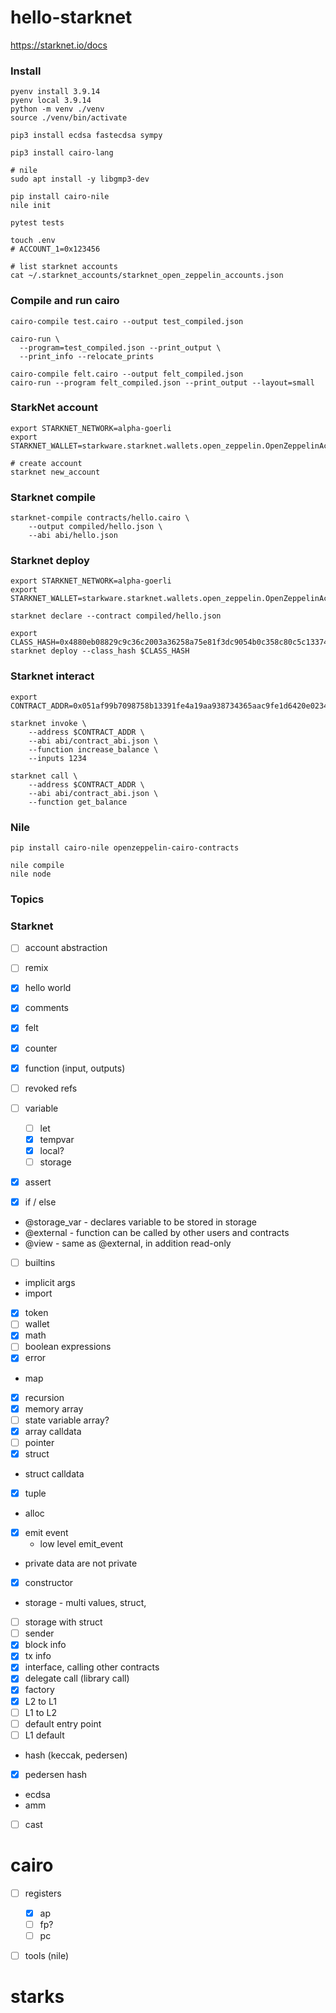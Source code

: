 # hello-starknet

https://starknet.io/docs

### Install

```shell
pyenv install 3.9.14
pyenv local 3.9.14
python -m venv ./venv
source ./venv/bin/activate

pip3 install ecdsa fastecdsa sympy

pip3 install cairo-lang

# nile
sudo apt install -y libgmp3-dev

pip install cairo-nile
nile init

pytest tests

touch .env
# ACCOUNT_1=0x123456

# list starknet accounts
cat ~/.starknet_accounts/starknet_open_zeppelin_accounts.json
```

### Compile and run cairo

```shell
cairo-compile test.cairo --output test_compiled.json

cairo-run \
  --program=test_compiled.json --print_output \
  --print_info --relocate_prints

cairo-compile felt.cairo --output felt_compiled.json
cairo-run --program felt_compiled.json --print_output --layout=small
```

### StarkNet account

```shell
export STARKNET_NETWORK=alpha-goerli
export STARKNET_WALLET=starkware.starknet.wallets.open_zeppelin.OpenZeppelinAccount

# create account
starknet new_account
```

### Starknet compile

```shell
starknet-compile contracts/hello.cairo \
    --output compiled/hello.json \
    --abi abi/hello.json
```

### Starknet deploy

```shell
export STARKNET_NETWORK=alpha-goerli
export STARKNET_WALLET=starkware.starknet.wallets.open_zeppelin.OpenZeppelinAccount

starknet declare --contract compiled/hello.json

export CLASS_HASH=0x4880eb08829c9c36c2003a36258a75e81f3dc9054b0c358c80c5c133745ae53
starknet deploy --class_hash $CLASS_HASH
```

### Starknet interact

```shell
export CONTRACT_ADDR=0x051af99b7098758b13391fe4a19aa938734365aac9fe1d6420e0234c95c2f675

starknet invoke \
    --address $CONTRACT_ADDR \
    --abi abi/contract_abi.json \
    --function increase_balance \
    --inputs 1234

starknet call \
    --address $CONTRACT_ADDR \
    --abi abi/contract_abi.json \
    --function get_balance
```

### Nile

```shell
pip install cairo-nile openzeppelin-cairo-contracts

nile compile
nile node

```

### Topics

### Starknet

- [ ] account abstraction
- [ ] remix

- [x] hello world
- [x] comments
- [x] felt
- [x] counter
- [x] function (input, outputs)
- [ ] revoked refs
- [ ] variable
  - [ ] let
  - [x] tempvar
  - [x] local?
  - [ ] storage
- [x] assert
- [x] if / else
- @storage_var - declares variable to be stored in storage
- @external - function can be called by other users and contracts
- @view - same as @external, in addition read-only
- [ ] builtins
- implicit args
- import
- [x] token
- [ ] wallet
- [x] math
- [ ] boolean expressions
- [x] error
- map
- [x] recursion
- [x] memory array
- [ ] state variable array?
- [x] array calldata
- [ ] pointer
- [x] struct
- struct calldata
- [x] tuple
- alloc
- [x] emit event
  - low level emit_event
- private data are not private
- [x] constructor
- storage - multi values, struct,
- [ ] storage with struct
- [ ] sender
- [x] block info
- [x] tx info
- [x] interface, calling other contracts
- [x] delegate call (library call)
- [x] factory
- [x] L2 to L1
- [ ] L1 to L2
- [ ] default entry point
- [ ] L1 default
- hash (keccak, pedersen)
- [x] pedersen hash
- ecdsa
- amm
- [ ] cast

# cairo

- [ ] registers

  - [x] ap
  - [ ] fp?
  - [ ] pc

- [ ] tools (nile)

# starks
